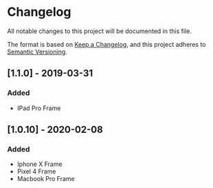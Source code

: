 # Changelog

All notable changes to this project will be documented in this file.

The format is based on [Keep a Changelog](https://keepachangelog.com/en/1.0.0/),
and this project adheres to [Semantic Versioning](https://semver.org/spec/v2.0.0.html).


## [1.1.0] - 2019-03-31

### Added

- IPad Pro Frame

## [1.0.10] - 2020-02-08

### Added

- Iphone X Frame
- Pixel 4 Frame
- Macbook Pro Frame



